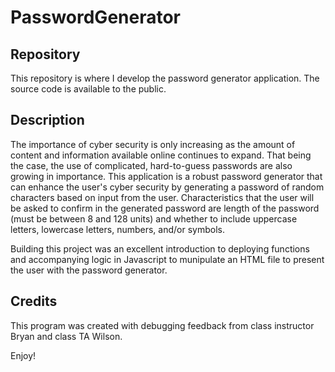 # PasswordGenerator

## Repository

This repository is where I develop the password generator application. The source code is available to the public.

## Description

The importance of cyber security is only increasing as the amount of content and information available online continues to expand. That being the case, the use of complicated, hard-to-guess passwords are also growing in importance. This application is a robust password generator that can enhance the user's cyber security by generating a password of random characters based on input from the user. Characteristics that the user will be asked to confirm in the generated password are length of the password (must be between 8 and 128 units) and whether to include uppercase letters, lowercase letters, numbers, and/or symbols. 

Building this project was an excellent introduction to deploying functions and accompanying logic in Javascript to munipulate an HTML file to present the user with the password generator. 

## Credits

This program was created with debugging feedback from class instructor Bryan and class TA Wilson. 

Enjoy!

